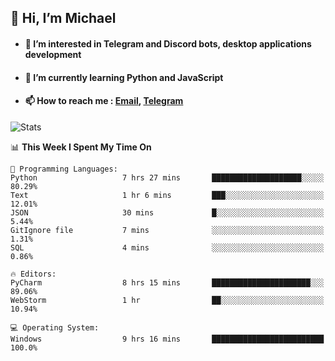 ## 👋 Hi, I’m Michael
- #### 👀 I’m interested in Telegram and Discord bots, desktop applications development
- #### 🌱 I’m currently learning Python and JavaScript
- #### 📫 How to reach me : [Email](mailto:misha@kurapov.ru), [Telegram](https://t.me/mickr7)

![Stats](https://github-readme-stats.vercel.app/api?username=krpff&show_icons=true&theme=github_dark&hide_border=true&hide=issues&count_private=true&layout=compact)


<!--START_SECTION:waka-->
📊 **This Week I Spent My Time On** 

```text
💬 Programming Languages: 
Python                   7 hrs 27 mins       ████████████████████░░░░░   80.29% 
Text                     1 hr 6 mins         ███░░░░░░░░░░░░░░░░░░░░░░   12.01% 
JSON                     30 mins             █░░░░░░░░░░░░░░░░░░░░░░░░   5.44% 
GitIgnore file           7 mins              ░░░░░░░░░░░░░░░░░░░░░░░░░   1.31% 
SQL                      4 mins              ░░░░░░░░░░░░░░░░░░░░░░░░░   0.86%

🔥 Editors: 
PyCharm                  8 hrs 15 mins       ██████████████████████░░░   89.06% 
WebStorm                 1 hr                ██░░░░░░░░░░░░░░░░░░░░░░░   10.94%

💻 Operating System: 
Windows                  9 hrs 16 mins       █████████████████████████   100.0%

```


<!--END_SECTION:waka-->
